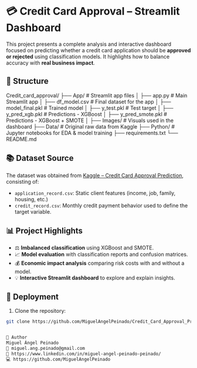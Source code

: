# 💳 Credit Card Approval – Streamlit Dashboard

This project presents a complete analysis and interactive dashboard focused on predicting whether a credit card application should be **approved or rejected** using classification models. It highlights how to balance accuracy with **real business impact**.

## 📁 Structure

Credit_card_approval/ 
├── App/ # Streamlit app files 
│	├── app.py # Main Streamlit app 
│ 	├── df_model.csv # Final dataset for the app 
│ 	├── model_final.pkl # Trained model 
│ 	├── y_test.pkl # Test target 
│ 	├── y_pred_xgb.pkl # Predictions - XGBoost 
│ 	├── y_pred_smote.pkl # Predictions - XGBoost + SMOTE 
│ 
├── Images/ # Visuals used in the dashboard 
├── Data/ # Original raw data from Kaggle 
├── Python/ # Jupyter notebooks for EDA & model training 
├── requirements.txt 
└── README.md


## 📚 Dataset Source

The dataset was obtained from [Kaggle – Credit Card Approval Prediction](https://www.kaggle.com/datasets/rikdifos/credit-card-approval-prediction), consisting of:

- `application_record.csv`: Static client features (income, job, family, housing, etc.)
- `credit_record.csv`: Monthly credit payment behavior used to define the target variable.


## 📊 Project Highlights

- ⚖️ **Imbalanced classification** using XGBoost and SMOTE.
- 📈 **Model evaluation** with classification reports and confusion matrices.
- 💰 **Economic impact analysis** comparing risk costs with and without a model.
- 💡 **Interactive Streamlit dashboard** to explore and explain insights.

## 🚀 Deployment

1. Clone the repository:
```bash
git clone https://github.com/MiguelAngelPeinado/Credit_Card_Approval_Prediction_Model.git


🙋 Author
Miguel Ángel Peinado
📧 miguel.ang.peinado@gmail.com
🔗 https://www.linkedin.com/in/miguel-angel-peinado-peinado/
💻 https://github.com/MiguelAngelPeinado
